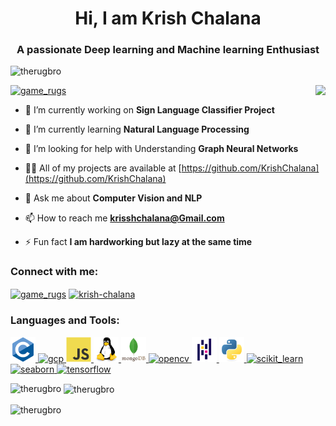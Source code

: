 <h1 align="center">Hi, I am Krish Chalana</h1>
<h3 align="center">A passionate Deep learning and Machine learning Enthusiast</h3>

<p align="left"> <img src="https://komarev.com/ghpvc/?username=therugbro&label=Profile%20views&color=0e75b6&style=flat" alt="therugbro" /> </p>

<img align='right' src="https://media.giphy.com/media/0lGd2OXXHe4tFhb7Wh/giphy.gif"/>
<p align="left"> <a href="https://twitter.com/game_rugs" target="blank"><img src="https://img.shields.io/twitter/follow/game_rugs?logo=twitter&style=for-the-badge" alt="game_rugs" /></a> </p>

- 🔭 I’m currently working on **Sign Language Classifier Project**

- 🌱 I’m currently learning **Natural Language Processing**

- 🤝 I’m looking for help with Understanding **Graph Neural Networks**

- 👨‍💻 All of my projects are available at [https://github.com/KrishChalana](https://github.com/KrishChalana)

- 💬 Ask me about **Computer Vision and NLP**

- 📫 How to reach me **krisshchalana@Gmail.com**

- ⚡ Fun fact **I am hardworking but lazy at the same time**

<h3 align="left">Connect with me:</h3>
<p align="left">
<a href="https://twitter.com/game_rugs" target="blank"><img align="center" src="https://raw.githubusercontent.com/rahuldkjain/github-profile-readme-generator/master/src/images/icons/Social/twitter.svg" alt="game_rugs" height="30" width="40" /></a>
<a href="https://linkedin.com/in/krish-chalana" target="blank"><img align="center" src="https://raw.githubusercontent.com/rahuldkjain/github-profile-readme-generator/master/src/images/icons/Social/linked-in-alt.svg" alt="krish-chalana" height="30" width="40" /></a>
</p>

<h3 align="left">Languages and Tools:</h3>
<p align="left"> <a href="https://www.cprogramming.com/" target="_blank" rel="noreferrer"> <img src="https://raw.githubusercontent.com/devicons/devicon/master/icons/c/c-original.svg" alt="c" width="40" height="40"/> </a> <a href="https://cloud.google.com" target="_blank" rel="noreferrer"> <img src="https://www.vectorlogo.zone/logos/google_cloud/google_cloud-icon.svg" alt="gcp" width="40" height="40"/> </a> <a href="https://developer.mozilla.org/en-US/docs/Web/JavaScript" target="_blank" rel="noreferrer"> <img src="https://raw.githubusercontent.com/devicons/devicon/master/icons/javascript/javascript-original.svg" alt="javascript" width="40" height="40"/> </a> <a href="https://www.linux.org/" target="_blank" rel="noreferrer"> <img src="https://raw.githubusercontent.com/devicons/devicon/master/icons/linux/linux-original.svg" alt="linux" width="40" height="40"/> </a> <a href="https://www.mongodb.com/" target="_blank" rel="noreferrer"> <img src="https://raw.githubusercontent.com/devicons/devicon/master/icons/mongodb/mongodb-original-wordmark.svg" alt="mongodb" width="40" height="40"/> </a> <a href="https://opencv.org/" target="_blank" rel="noreferrer"> <img src="https://www.vectorlogo.zone/logos/opencv/opencv-icon.svg" alt="opencv" width="40" height="40"/> </a> <a href="https://pandas.pydata.org/" target="_blank" rel="noreferrer"> <img src="https://raw.githubusercontent.com/devicons/devicon/2ae2a900d2f041da66e950e4d48052658d850630/icons/pandas/pandas-original.svg" alt="pandas" width="40" height="40"/> </a> <a href="https://www.python.org" target="_blank" rel="noreferrer"> <img src="https://raw.githubusercontent.com/devicons/devicon/master/icons/python/python-original.svg" alt="python" width="40" height="40"/> </a> <a href="https://scikit-learn.org/" target="_blank" rel="noreferrer"> <img src="https://upload.wikimedia.org/wikipedia/commons/0/05/Scikit_learn_logo_small.svg" alt="scikit_learn" width="40" height="40"/> </a> <a href="https://seaborn.pydata.org/" target="_blank" rel="noreferrer"> <img src="https://seaborn.pydata.org/_images/logo-mark-lightbg.svg" alt="seaborn" width="40" height="40"/> </a> <a href="https://www.tensorflow.org" target="_blank" rel="noreferrer"> <img src="https://www.vectorlogo.zone/logos/tensorflow/tensorflow-icon.svg" alt="tensorflow" width="40" height="40"/> </a> </p>

<p><img align="left" src="https://github-readme-stats.vercel.app/api/top-langs?username=therugbro&show_icons=true&locale=en&layout=compact" alt="therugbro" /></p>

<p>&nbsp;<img align="center" src="https://github-readme-stats.vercel.app/api?username=therugbro&show_icons=true&locale=en" alt="therugbro" /></p>

<p><img align="center" src="https://github-readme-streak-stats.herokuapp.com/?user=therugbro&" alt="therugbro" /></p>
